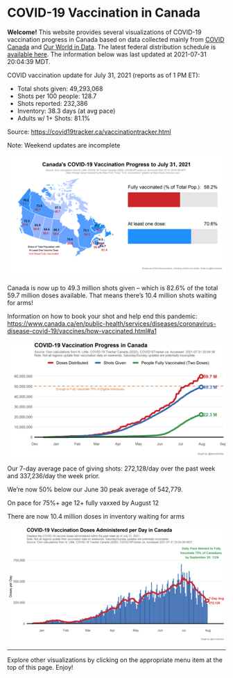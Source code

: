COVID-19 Vaccination in Canada
==============================

**Welcome!** This website provides several visualizations of COVID-19
vaccination progress in Canada based on data collected mainly from
[COVID Canada](https://covid19tracker.ca/vaccinationtracker.html) and
[Our World in Data](https://ourworldindata.org/covid-vaccinations). The
latest federal distribution schedule is [available
here](https://www.canada.ca/en/public-health/services/diseases/2019-novel-coronavirus-infection/prevention-risks/covid-19-vaccine-treatment/vaccine-rollout.html).
The information below was last updated at 2021-07-31 20:04:39 MDT.

COVID vaccination update for July 31, 2021 (reports as of 1 PM ET):

-   Total shots given: 49,293,068
-   Shots per 100 people: 128.7
-   Shots reported: 232,386
-   Inventory: 38.3 days (at avg pace)
-   Adults w/ 1+ Shots: 81.1%

Source:
<a href="https://covid19tracker.ca/vaccinationtracker.html" class="uri">https://covid19tracker.ca/vaccinationtracker.html</a>

Note: Weekend updates are incomplete

![](Plots/plot_main.png)

Canada is now up to 49.3 million shots given – which is 82.6% of the
total 59.7 million doses available. That means there’s 10.4 million
shots waiting for arms!

Information on how to book your shot and help end this pandemic:
<a href="https://www.canada.ca/en/public-health/services/diseases/coronavirus-disease-covid-19/vaccines/how-vaccinated.html#a1" class="uri">https://www.canada.ca/en/public-health/services/diseases/coronavirus-disease-covid-19/vaccines/how-vaccinated.html#a1</a>

![](Plots/plot_total.png)

Our 7-day average pace of giving shots: 272,128/day over the past week
and 337,236/day the week prior.

We’re now 50% below our June 30 peak average of 542,779.

On pace for 75%+ age 12+ fully vaxxed by August 12

There are now 10.4 million doses in inventory waiting for arms

![](Plots/pace_national.png)

------------------------------------------------------------------------

Explore other visualizations by clicking on the appropriate menu item at
the top of this page. Enjoy!
